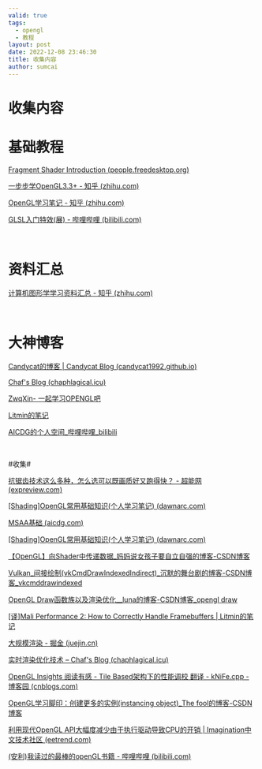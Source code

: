 ```yaml
---
valid: true
tags:
  - opengl
  - 教程
layout: post
date: 2022-12-08 23:46:30
title: 收集内容
author: sumcai
---
```

# 收集内容

# 基础教程

[Fragment Shader Introduction (people.freedesktop.org)](https://people.freedesktop.org/~idr/OpenGL_tutorials/03-fragment-intro.pdf)

[一步步学OpenGL3.3+ - 知乎 (zhihu.com)](https://www.zhihu.com/column/c_1375900139991678976)

[OpenGL学习笔记 - 知乎 (zhihu.com)](https://www.zhihu.com/column/c_1213149364098600960)

[GLSL入门特效(展) - 哔哩哔哩 (bilibili.com)](https://www.bilibili.com/read/cv44674?spm_id_from=333.999.0.0)

‍

# 资料汇总

[计算机图形学学习资料汇总 - 知乎 (zhihu.com)](https://zhuanlan.zhihu.com/p/385837832)

‍

# 大神博客

[Candycat的博客 | Candycat Blog (candycat1992.github.io)](http://candycat1992.github.io/)

[Chaf&apos;s Blog (chaphlagical.icu)](https://chaphlagical.icu/zh/)

[ZwqXin- 一起学习OPENGL吧](http://www.zwqxin.com/)

[Litmin的笔记](https://litmin.github.io/)

[AICDG的个人空间_哔哩哔哩_bilibili](https://space.bilibili.com/2856759/article)

‍

​#收集#​

[抗锯齿技术这么多种，怎么选可以既画质好又跑得快？ - 超能网 (expreview.com)](https://www.expreview.com/52609.html)

[[Shading]OpenGL常用基础知识(个人学习笔记) (dawnarc.com)](https://dawnarc.com/2017/01/shadingopengl%E5%B8%B8%E7%94%A8%E5%9F%BA%E7%A1%80%E7%9F%A5%E8%AF%86%E4%B8%AA%E4%BA%BA%E5%AD%A6%E4%B9%A0%E7%AC%94%E8%AE%B0/#:~:text=glBindBuffer%E4%B8%8E,%E7%9A%84%E5%8C%BA%E5%88%AB)

[MSAA基础 (aicdg.com)](http://aicdg.com/aa/)

[[Shading]OpenGL常用基础知识(个人学习笔记) (dawnarc.com)](https://dawnarc.com/2017/01/shadingopengl%E5%B8%B8%E7%94%A8%E5%9F%BA%E7%A1%80%E7%9F%A5%E8%AF%86%E4%B8%AA%E4%BA%BA%E5%AD%A6%E4%B9%A0%E7%AC%94%E8%AE%B0/)

[【OpenGL】向Shader中传递数据_妈妈说女孩子要自立自强的博客-CSDN博客](https://blog.csdn.net/candycat1992/article/details/8830894)

[Vulkan_间接绘制(vkCmdDrawIndexedIndirect)_沉默的舞台剧的博客-CSDN博客_vkcmddrawindexed](https://blog.csdn.net/qq_35312463/article/details/107735623)

[OpenGL Draw函数族以及渲染优化__luna的博客-CSDN博客_opengl draw](https://blog.csdn.net/u011760195/article/details/100841291)

[[译]Mali Performance 2: How to Correctly Handle Framebuffers | Litmin的笔记](https://litmin.github.io/2019/08/31/%E8%AF%91-Mali-Performance-2-How-to-Correctly-Handle-Framebuffers/)

[大规模渲染 - 掘金 (juejin.cn)](https://juejin.cn/post/7017035147099062286)

[实时渲染优化技术 – Chaf&apos;s Blog (chaphlagical.icu)](https://chaphlagical.icu/zh/posts/rendering/optimization/#)

[OpenGL Insights 阅读有感 - Tile Based架构下的性能调校 翻译 - kNiFe.cpp - 博客园 (cnblogs.com)](https://www.cnblogs.com/gameknife/p/3515714.html)

[OpenGL学习脚印：创建更多的实例(instancing object)_The fool的博客-CSDN博客](https://blog.csdn.net/wangdingqiaoit/article/details/52733351)

[利用现代OpenGL API大幅度减少由于执行驱动导致CPU的开销 | Imagination中文技术社区 (eetrend.com)](https://imgtec.eetrend.com/d6-imgtec/blog/2015-12/6972.html)

[(安利)我读过的最棒的openGL书籍 - 哔哩哔哩 (bilibili.com)](https://www.bilibili.com/read/cv1276501?spm_id_from=333.999.0.0) 

‍
